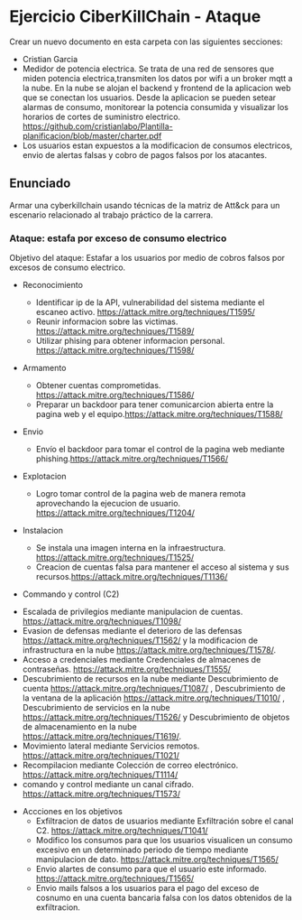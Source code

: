 # Ejercicio CiberKillChain - Ataque

Crear un nuevo documento en esta carpeta con las siguientes secciones:

 * Cristian Garcia
 * Medidor de potencia electrica. Se trata de una red de sensores que miden potencia electrica,transmiten los datos por wifi a un broker mqtt a la nube.
 En la nube se alojan el backend y frontend de la aplicacion web que se conectan los usuarios.
 Desde la aplicacion se pueden setear alarmas de consumo, monitorear la potencia consumida y visualizar los horarios de cortes de suministro electrico.
 https://github.com/cristianlabo/Plantilla-planificacion/blob/master/charter.pdf 
 * Los usuarios estan expuestos a la modificacion de consumos electricos, envio de alertas falsas y cobro de pagos falsos por los atacantes.



## Enunciado

Armar una cyberkillchain usando técnicas de la matriz de Att&ck para un escenario relacionado al trabajo práctico de la carrera.



### Ataque: estafa por exceso de consumo electrico

Objetivo del ataque: Estafar a los usuarios por medio de cobros falsos por excesos de consumo electrico.

* Reconocimiento
  - Identificar ip de la API, vulnerabilidad del sistema mediante el escaneo activo. https://attack.mitre.org/techniques/T1595/
  - Reunir informacion sobre las victimas. https://attack.mitre.org/techniques/T1589/
  - Utilizar phising para obtener informacion personal. https://attack.mitre.org/techniques/T1598/

* Armamento
  - Obtener cuentas comprometidas. https://attack.mitre.org/techniques/T1586/
  - Preparar un backdoor para tener comunicarcion abierta entre la pagina web y el equipo.https://attack.mitre.org/techniques/T1588/ 
  
* Envio
  - Envío el backdoor para tomar el control de la pagina web mediante phishing.https://attack.mitre.org/techniques/T1566/
  
* Explotacion
  - Logro tomar control de la pagina web de manera remota aprovechando la ejecucion de usuario. https://attack.mitre.org/techniques/T1204/
  
* Instalacion  
  - Se instala una imagen interna en la infraestructura. https://attack.mitre.org/techniques/T1525/
  - Creacion de cuentas falsa para mantener el acceso al sistema y sus recursos.https://attack.mitre.org/techniques/T1136/

* Commando y control (C2)
 - Escalada de privilegios mediante manipulacion de cuentas. https://attack.mitre.org/techniques/T1098/
 - Evasion de defensas mediante el deterioro de las defensas https://attack.mitre.org/techniques/T1562/  y la modificacion de infrastructura en la nube https://attack.mitre.org/techniques/T1578/.
 - Acceso a credenciales mediante Credenciales de almacenes de contraseñas. https://attack.mitre.org/techniques/T1555/
 - Descubrimiento de recursos en la nube mediante Descubrimiento de cuenta https://attack.mitre.org/techniques/T1087/ , Descubrimiento de la ventana de la aplicación https://attack.mitre.org/techniques/T1010/ , Descubrimiento de servicios en la nube https://attack.mitre.org/techniques/T1526/ y Descubrimiento de objetos de almacenamiento en la nube https://attack.mitre.org/techniques/T1619/.
 - Movimiento lateral mediante Servicios remotos. https://attack.mitre.org/techniques/T1021/
 - Recompilacion mediante Colección de correo electrónico. https://attack.mitre.org/techniques/T1114/
 - comando y control mediante un canal cifrado. https://attack.mitre.org/techniques/T1573/

  
* Accciones en los objetivos
  - Exfiltracion de datos de usuarios mediante Exfiltración sobre el canal C2. https://attack.mitre.org/techniques/T1041/ 
  - Modifico los consumos para que los usuarios visualicen un consumo excesivo en un determinado periodo de tiempo mediante manipulacion de dato. https://attack.mitre.org/techniques/T1565/
  - Envio alartes de consumo para que el usuario este informado. https://attack.mitre.org/techniques/T1565/
  - Envio mails falsos a los usuarios para el pago del exceso de cosnumo en una cuenta bancaria falsa con los datos obtenidos de la exfiltracion.


  

